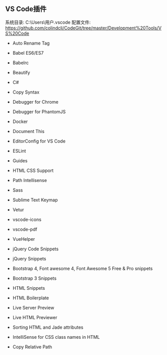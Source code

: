 ## VS Code插件

系统目录: C:\Users\用户\.vscode
配置文件: https://github.com/colindcli/CodeGit/tree/master/Development%20Tools/VS%20Code

- Auto Rename Tag
- Babel ES6/ES7
- Babelrc
- Beautify
- C#
- Copy Syntax
- Debugger for Chrome
- Debugger for PhantomJS
- Docker
- Document This
- EditorConfig for VS Code
- ESLint
- Guides
- HTML CSS Support
- Path Intellisense
- Sass
- Sublime Text Keymap
- Vetur
- vscode-icons
- vscode-pdf
- VueHelper


- jQuery Code Snippets
- jQuery Snippets
- Bootstrap 4, Font awesome 4, Font Awesome 5 Free & Pro snippets
- Bootstrap 3 Snippets
- HTML Snippets
- HTML Boilerplate
- Live Server Preview
- Live HTML Previewer
- Sorting HTML and Jade attributes
- IntelliSense for CSS class names in HTML
- Copy Relative Path